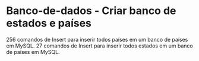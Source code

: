 # Banco-de-dados - Criar banco de estados e países
256 comandos de Insert para inserir todos países em um banco de países em MySQL.
27 comandos de Insert para inserir todos estados em um banco de países em MySQL.
